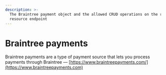 ```yaml
---
description: >-
  The Braintree payment object and the allowed CRUD operations on the related
  resource endpoint
---
```


# Braintree payments

Braintree payments are a type of payment source that lets you process payments through Braintree — [https://www.braintreepayments.com/](https://www.braintreepayments.com)
